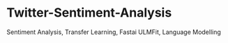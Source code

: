 # Twitter-Sentiment-Analysis
Sentiment Analysis, Transfer Learning, Fastai ULMFit, Language Modelling
